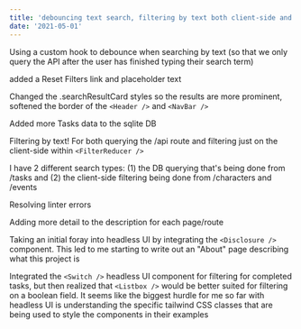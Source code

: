 ```yaml
---
title: 'debouncing text search, filtering by text both client-side and server-side, headless UI'
date: '2021-05-01'
---
```


Using a custom hook to debounce when searching by text (so that we only query the API after the user has finished typing their search term)

added a Reset Filters link and placeholder text

Changed the .searchResultCard styles so the results are more prominent, softened the border of the `<Header />` and `<NavBar />`

Added more Tasks data to the sqlite DB

Filtering by text!  For both querying the /api route and filtering just on the client-side within `<FilterReducer />`

I have 2 different search types: (1) the DB querying that's being done from /tasks and (2) the client-side filtering being done from /characters and /events

Resolving linter errors

Adding more detail to the description for each page/route

Taking an initial foray into headless UI by integrating the `<Disclosure />` component.  This led to me starting to write out an "About" page describing what this project is

Integrated the `<Switch />` headless UI component for filtering for completed tasks, but then realized that `<Listbox />` would be better suited for filtering on a boolean field.  It seems like the biggest hurdle for me so far with headless UI is understanding the specific tailwind CSS classes that are being used to style the components in their examples